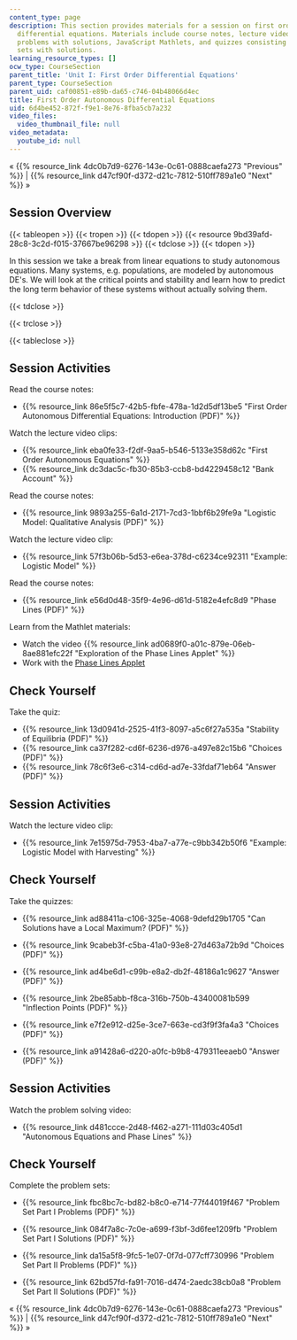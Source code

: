 ```yaml
---
content_type: page
description: This section provides materials for a session on first order autonomous
  differential equations. Materials include course notes, lecture video clips, practice
  problems with solutions, JavaScript Mathlets, and quizzes consisting of problem
  sets with solutions.
learning_resource_types: []
ocw_type: CourseSection
parent_title: 'Unit I: First Order Differential Equations'
parent_type: CourseSection
parent_uid: caf00851-e89b-da65-c746-04b48066d4ec
title: First Order Autonomous Differential Equations
uid: 6d4be452-872f-f9e1-8e76-8fba5cb7a232
video_files:
  video_thumbnail_file: null
video_metadata:
  youtube_id: null
---
```


« {{% resource_link 4dc0b7d9-6276-143e-0c61-0888caefa273 "Previous" %}} | {{% resource_link d47cf90f-d372-d21c-7812-510ff789a1e0 "Next" %}} »

Session Overview
----------------

{{< tableopen >}}
{{< tropen >}}
{{< tdopen >}}
{{< resource 9bd39afd-28c8-3c2d-f015-37667be96298 >}}
{{< tdclose >}}
{{< tdopen >}}


In this session we take a break from linear equations to study autonomous equations. Many systems, e.g. populations, are modeled by autonomous DE's. We will look at the critical points and stability and learn how to predict the long term behavior of these systems without actually solving them.


{{< tdclose >}}

{{< trclose >}}

{{< tableclose >}}

Session Activities
------------------

Read the course notes:

*   {{% resource_link 86e5f5c7-42b5-fbfe-478a-1d2d5df13be5 "First Order Autonomous Differential Equations: Introduction (PDF)" %}}

Watch the lecture video clips:

*   {{% resource_link eba0fe33-f2df-9aa5-b546-5133e358d62c "First Order Autonomous Equations" %}}
*   {{% resource_link dc3dac5c-fb30-85b3-ccb8-bd4229458c12 "Bank Account" %}}

Read the course notes:

*   {{% resource_link 9893a255-6a1d-2171-7cd3-1bbf6b29fe9a "Logistic Model: Qualitative Analysis (PDF)" %}}

Watch the lecture video clip:

*   {{% resource_link 57f3b06b-5d53-e6ea-378d-c6234ce92311 "Example: Logistic Model" %}}

Read the course notes:

*   {{% resource_link e56d0d48-35f9-4e96-d61d-5182e4efc8d9 "Phase Lines (PDF)" %}}

Learn from the Mathlet materials:

*   Watch the video {{% resource_link ad0689f0-a01c-879e-06eb-8ae881efc22f "Exploration of the Phase Lines Applet" %}}
*   Work with the [Phase Lines Applet](/ans7870/18/18.03SC/phaseLines.html "Open in a new window.")

Check Yourself
--------------

Take the quiz:

*   {{% resource_link 13d0941d-2525-41f3-8097-a5c6f27a535a "Stability of Equilibria (PDF)" %}}
*   {{% resource_link ca37f282-cd6f-6236-d976-a497e82c15b6 "Choices (PDF)" %}}
*   {{% resource_link 78c6f3e6-c314-cd6d-ad7e-33fdaf71eb64 "Answer (PDF)" %}}

Session Activities
------------------

Watch the lecture video clip:

*   {{% resource_link 7e15975d-7953-4ba7-a77e-c9bb342b50f6 "Example: Logistic Model with Harvesting" %}}

Check Yourself
--------------

Take the quizzes:

*   {{% resource_link ad88411a-c106-325e-4068-9defd29b1705 "Can Solutions have a Local Maximum? (PDF)" %}}
*   {{% resource_link 9cabeb3f-c5ba-41a0-93e8-27d463a72b9d "Choices (PDF)" %}}
*   {{% resource_link ad4be6d1-c99b-e8a2-db2f-48186a1c9627 "Answer (PDF)" %}}
  
*   {{% resource_link 2be85abb-f8ca-316b-750b-43400081b599 "Inflection Points (PDF)" %}}
*   {{% resource_link e7f2e912-d25e-3ce7-663e-cd3f9f3fa4a3 "Choices (PDF)" %}}
*   {{% resource_link a91428a6-d220-a0fc-b9b8-479311eeaeb0 "Answer (PDF)" %}}

Session Activities
------------------

Watch the problem solving video:

*   {{% resource_link d481ccce-2d48-f462-a271-111d03c405d1 "Autonomous Equations and Phase Lines" %}}

Check Yourself
--------------

Complete the problem sets:

*   {{% resource_link fbc8bc7c-bd82-b8c0-e714-77f44019f467 "Problem Set Part I Problems (PDF)" %}}
*   {{% resource_link 084f7a8c-7c0e-a699-f3bf-3d6fee1209fb "Problem Set Part I Solutions (PDF)" %}}
  
*   {{% resource_link da15a5f8-9fc5-1e07-0f7d-077cff730996 "Problem Set Part II Problems (PDF)" %}}
*   {{% resource_link 62bd57fd-fa91-7016-d474-2aedc38cb0a8 "Problem Set Part II Solutions (PDF)" %}}

« {{% resource_link 4dc0b7d9-6276-143e-0c61-0888caefa273 "Previous" %}} | {{% resource_link d47cf90f-d372-d21c-7812-510ff789a1e0 "Next" %}} »